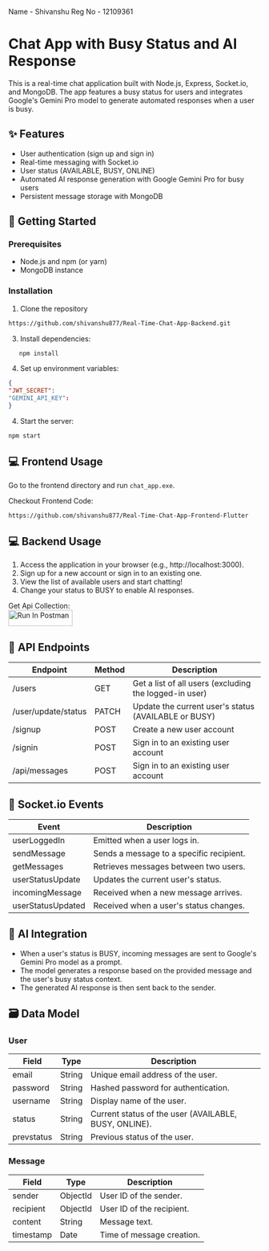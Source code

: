 Name - Shivanshu
Reg No - 12109361

# Chat App with Busy Status and AI Response

This is a real-time chat application built with Node.js, Express, Socket.io, and MongoDB. The app features a busy status for users and integrates Google's Gemini Pro model to generate automated responses when a user is busy.

## ✨ Features
- User authentication (sign up and sign in)
- Real-time messaging with Socket.io
- User status (AVAILABLE, BUSY, ONLINE)
- Automated AI response generation with Google Gemini Pro for busy users
- Persistent message storage with MongoDB

## 🚀 Getting Started
### Prerequisites
- Node.js and npm (or yarn)
- MongoDB instance

### Installation
1. Clone the repository
```bash
https://github.com/shivanshu877/Real-Time-Chat-App-Backend.git  
```
3. Install dependencies:
```bash
   npm install  
```
4. Set up environment variables:
```json
{
"JWT_SECRET":
"GEMINI_API_KEY":
}
```
4. Start the server:
 ```bash
 npm start 
 ```
## 💻 Frontend Usage
Go to the frontend directory and run `chat_app.exe`.

Checkout Frontend Code:
```bash
https://github.com/shivanshu877/Real-Time-Chat-App-Frontend-Flutter
```
## 💻 Backend Usage
1. Access the application in your browser (e.g., http://localhost:3000).
2. Sign up for a new account or sign in to an existing one.
3. View the list of available users and start chatting!
4. Change your status to BUSY to enable AI responses.

Get Api Collection:    
[<img src="https://run.pstmn.io/button.svg" alt="Run In Postman" style="width: 128px; height: 32px;">](https://app.getpostman.com/run-collection/20448680-2547960e-a241-4c06-bc7b-21f7f7fdf974?action=collection%2Ffork&source=rip_markdown&collection-url=entityId%3D20448680-2547960e-a241-4c06-bc7b-21f7f7fdf974%26entityType%3Dcollection%26workspaceId%3D5dd9b309-6042-4f8f-ba66-67f1a423925d)

## 📡 API Endpoints
| Endpoint              | Method | Description                                   |
|-----------------------|--------|-----------------------------------------------|
| /users                | GET    | Get a list of all users (excluding the logged-in user) |
| /user/update/status  | PATCH  | Update the current user's status (AVAILABLE or BUSY)   |
| /signup               | POST   | Create a new user account                     |
| /signin               | POST   | Sign in to an existing user account           |
| /api/messages         | POST   | Sign in to an existing user account           |


## 🔌 Socket.io Events
| Event               | Description                                        |
|---------------------|----------------------------------------------------|
| userLoggedIn        | Emitted when a user logs in.                       |
| sendMessage         | Sends a message to a specific recipient.           |
| getMessages         | Retrieves messages between two users.              |
| userStatusUpdate    | Updates the current user's status.                |
| incomingMessage     | Received when a new message arrives.              |
| userStatusUpdated   | Received when a user's status changes.            |

## 🧠 AI Integration
- When a user's status is BUSY, incoming messages are sent to Google's Gemini Pro model as a prompt.
- The model generates a response based on the provided message and the user's busy status context.
- The generated AI response is then sent back to the sender.

## 🗃️ Data Model
### User
| Field      | Type    | Description                              |
|------------|---------|------------------------------------------|
| email      | String  | Unique email address of the user.        |
| password   | String  | Hashed password for authentication.      |
| username   | String  | Display name of the user.                |
| status     | String  | Current status of the user (AVAILABLE, BUSY, ONLINE). |
| prevstatus | String  | Previous status of the user.             |

### Message
| Field      | Type    | Description                              |
|------------|---------|------------------------------------------|
| sender     | ObjectId| User ID of the sender.                   |
| recipient  | ObjectId| User ID of the recipient.                |
| content    | String  | Message text.                            |
| timestamp  | Date    | Time of message creation.                |
